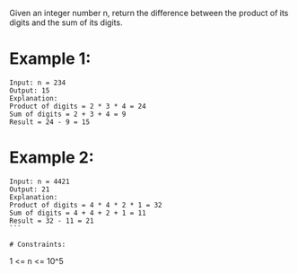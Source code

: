 ﻿Given an integer number n, return the difference between the product of its digits and the sum of its digits. # Example 1:```Input: n = 234Output: 15 Explanation: Product of digits = 2 * 3 * 4 = 24 Sum of digits = 2 + 3 + 4 = 9 Result = 24 - 9 = 15```# Example 2:```Input: n = 4421Output: 21Explanation: Product of digits = 4 * 4 * 2 * 1 = 32 Sum of digits = 4 + 4 + 2 + 1 = 11 Result = 32 - 11 = 21``` # Constraints:```1 <= n <= 10^5```